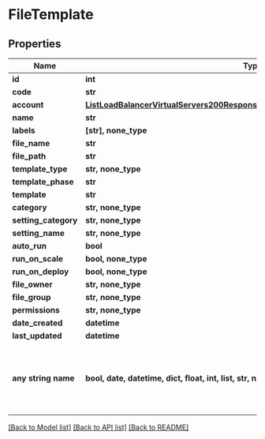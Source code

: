 # FileTemplate


## Properties
Name | Type | Description | Notes
------------ | ------------- | ------------- | -------------
**id** | **int** |  | [optional] 
**code** | **str** |  | [optional] 
**account** | [**ListLoadBalancerVirtualServers200ResponseAllOfLoadBalancerInstancesInnerSslCert**](ListLoadBalancerVirtualServers200ResponseAllOfLoadBalancerInstancesInnerSslCert.md) |  | [optional] 
**name** | **str** |  | [optional] 
**labels** | **[str], none_type** |  | [optional] 
**file_name** | **str** |  | [optional] 
**file_path** | **str** |  | [optional] 
**template_type** | **str, none_type** |  | [optional] 
**template_phase** | **str** |  | [optional] 
**template** | **str** |  | [optional] 
**category** | **str, none_type** |  | [optional] 
**setting_category** | **str, none_type** |  | [optional] 
**setting_name** | **str, none_type** |  | [optional] 
**auto_run** | **bool** |  | [optional] 
**run_on_scale** | **bool, none_type** |  | [optional] 
**run_on_deploy** | **bool, none_type** |  | [optional] 
**file_owner** | **str, none_type** |  | [optional] 
**file_group** | **str, none_type** |  | [optional] 
**permissions** | **str, none_type** |  | [optional] 
**date_created** | **datetime** |  | [optional] 
**last_updated** | **datetime** |  | [optional] 
**any string name** | **bool, date, datetime, dict, float, int, list, str, none_type** | any string name can be used but the value must be the correct type | [optional]

[[Back to Model list]](../README.md#documentation-for-models) [[Back to API list]](../README.md#documentation-for-api-endpoints) [[Back to README]](../README.md)


